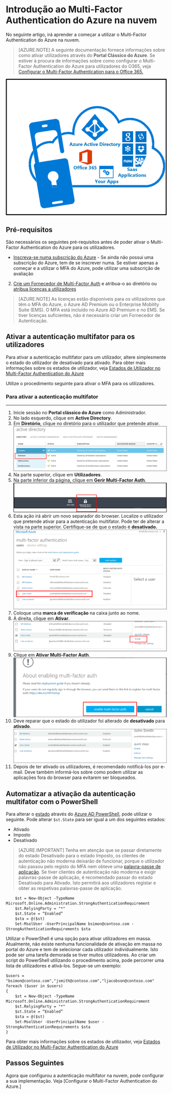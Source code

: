 <properties 
    pageTitle="Introdução ao Multi-Factor Authentication do Microsoft Azure na nuvem" 
    description="Esta é a página do Multi-Factor Authentication do Microsoft Azure que descreve como iniciar o MFA do Azure na nuvem." 
    services="multi-factor-authentication" 
    documentationCenter="" 
    authors="billmath" 
    manager="stevenpo" 
    editor="curtand"/>

<tags 
    ms.service="multi-factor-authentication" 
    ms.workload="identity" 
    ms.tgt_pltfrm="na" 
    ms.devlang="na" 
    ms.topic="get-started-article" 
    ms.date="05/12/2016" 
    ms.author="billmath"/>

# Introdução ao Multi-Factor Authentication do Azure na nuvem
No seguinte artigo, irá aprender a começar a utilizar o Multi-Factor Authentication do Azure na nuvem.

> [AZURE.NOTE]  A seguinte documentação fornece informações sobre como ativar utilizadores através do **Portal Clássico do Azure**. Se estiver à procura de informações sobre como configurar o Multi-Factor Authentication do Azure para utilizadores do O365, veja [Configurar o Multi-Factor Authentication para o Office 365.](https://support.office.com/article/Set-up-multi-factor-authentication-for-Office-365-users-8f0454b2-f51a-4d9c-bcde-2c48e41621c6?ui=en-US&rs=en-US&ad=US)

![MFA na Nuvem](./media/multi-factor-authentication-get-started-cloud/mfa_in_cloud.png)

## Pré-requisitos
São necessários os seguintes pré-requisitos antes de poder ativar o Multi-Factor Authentication do Azure para os utilizadores. 




- [Inscreva-se numa subscrição do Azure](https://azure.microsoft.com/pricing/free-trial/) - Se ainda não possui uma subscrição do Azure, tem de se inscrever numa. Se estiver apenas a começar e a utilizar o MFA do Azure, pode utilizar uma subscrição de avaliação
2. [Crie um Fornecedor de Multi-Factor Auth](multi-factor-authentication-get-started-auth-provider.md) e atribua-o ao diretório ou [atribua licenças a utilizadores](multi-factor-authentication-get-started-assign-licenses.md) 

> [AZURE.NOTE]  As licenças estão disponíveis para os utilizadores que têm o MFA do Azure, o Azure AD Premium ou o Enterprise Mobility Suite (EMS).  O MFA está incluído no Azure AD Premium e no EMS. Se tiver licenças suficientes, não é necessário criar um Fornecedor de Autenticação. 
        

## Ativar a autenticação multifator para os utilizadores
Para ativar a autenticação multifator para um utilizador, altere simplesmente o estado do utilizador de desativado para ativado.  Para obter mais informações sobre os estados de utilizador, veja [Estados de Utilizador no Multi-Factor Authentication do Azure](multi-factor-authentication-get-started-user-states.md)

Utilize o procedimento seguinte para ativar o MFA para os utilizadores.

### Para ativar a autenticação multifator
--------------------------------------------------------------------------------
1.  Inicie sessão no **Portal clássico do Azure** como Administrador.
2.  No lado esquerdo, clique em **Active Directory**.
3.  Em **Diretório**, clique no diretório para o utilizador que pretende ativar.
![Clique em Diretório](./media/multi-factor-authentication-get-started-cloud/directory1.png)
4.  Na parte superior, clique em **Utilizadores**.
5.  Na parte inferior da página, clique em **Gerir Multi-Factor Auth**.
![Clique em Diretório](./media/multi-factor-authentication-get-started-cloud/manage1.png)
6.  Esta ação irá abrir um novo separador do browser.  Localize o utilizador que pretende ativar para a autenticação multifator. Pode ter de alterar a vista na parte superior. Certifique-se de que o estado é **desativado.**
![Ativar utilizador](./media/multi-factor-authentication-get-started-cloud/enable1.png)
7.  Coloque uma **marca de verificação** na caixa junto ao nome.
7.  À direita, clique em **Ativar**. 
![Ativar utilizador](./media/multi-factor-authentication-get-started-cloud/user1.png)
8.  Clique em **Ativar Multi-Factor Auth**.
![Ativar utilizador](./media/multi-factor-authentication-get-started-cloud/enable2.png)
9.  Deve reparar que o estado do utilizador foi alterado de **desativado** para **ativado**.
![Ativar Utilizadores](./media/multi-factor-authentication-get-started-cloud/user.png)
10.  Depois de ter ativado os utilizadores, é recomendado notificá-los por e-mail.  Deve também informá-los sobre como podem utilizar as aplicações fora do browser para evitarem ser bloqueados.


## Automatizar a ativação da autenticação multifator com o PowerShell

Para alterar o [estado](multi-factor-authentication-whats-next.md) através do [Azure AD PowerShell](../powershell-install-configure.md), pode utilizar o seguinte.  Pode alterar `$st.State` para ser igual a um dos seguintes estados:


- Ativado
- Imposto
- Desativado  

> [AZURE.IMPORTANT]  Tenha em atenção que se passar diretamente do estado Desativado para o estado Imposto, os clientes de autenticação não moderna deixarão de funcionar, porque o utilizador não passou pelo registo do MFA nem obteve uma [palavra-passe de aplicação](multi-factor-authentication-whats-next.md#app-passwords).  Se tiver clientes de autenticação não moderna e exigir palavras-passe de aplicação, é recomendado passar do estado Desativado para Ativado.  Isto permitirá aos utilizadores registar e obter as respetivas palavras-passe de aplicação.   
        
        $st = New-Object -TypeName Microsoft.Online.Administration.StrongAuthenticationRequirement
        $st.RelyingParty = "*"
        $st.State = “Enabled”
        $sta = @($st)
        Set-MsolUser -UserPrincipalName bsimon@contoso.com -StrongAuthenticationRequirements $sta

Utilizar o PowerShell é uma opção para ativar utilizadores em massa.  Atualmente, não existe nenhuma funcionalidade de ativação em massa no portal do Azure e tem de selecionar cada utilizador individualmente.  Isto pode ser uma tarefa demorada se tiver muitos utilizadores.  Ao criar um script do PowerShell utilizando o procedimento acima, pode percorrer uma lista de utilizadores e ativá-los.  Segue-se um exemplo:
    
    $users = "bsimon@contoso.com","jsmith@contoso.com","ljacobson@contoso.com"
    foreach ($user in $users)
    {
        $st = New-Object -TypeName Microsoft.Online.Administration.StrongAuthenticationRequirement
        $st.RelyingParty = "*"
        $st.State = “Enabled”
        $sta = @($st)
        Set-MsolUser -UserPrincipalName $user -StrongAuthenticationRequirements $sta
    }


Para obter mais informações sobre os estados de utilizador, veja [Estados de Utilizador no Multi-Factor Authentication do Azure](multi-factor-authentication-get-started-user-states.md)

## Passos Seguintes
Agora que configurou a autenticação multifator na nuvem, pode configurar a sua implementação.  Veja [Configurar o Multi-Factor Authentication do Azure.]



<!--HONumber=Aug16_HO1-->


